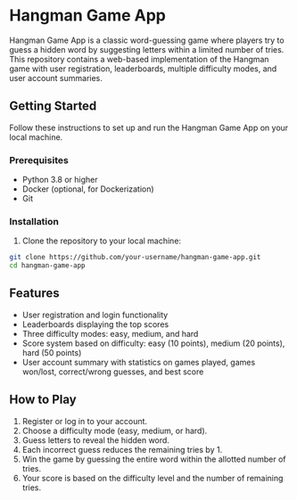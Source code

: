 # Hangman Game App

Hangman Game App is a classic word-guessing game where players try to guess a hidden word by suggesting letters within a limited number of tries. This repository contains a web-based implementation of the Hangman game with user registration, leaderboards, multiple difficulty modes, and user account summaries.

## Getting Started

Follow these instructions to set up and run the Hangman Game App on your local machine.

### Prerequisites

- Python 3.8 or higher
- Docker (optional, for Dockerization)
- Git

### Installation

1. Clone the repository to your local machine:

```bash
git clone https://github.com/your-username/hangman-game-app.git
cd hangman-game-app
```

## Features

- User registration and login functionality
- Leaderboards displaying the top scores
- Three difficulty modes: easy, medium, and hard
- Score system based on difficulty: easy (10 points), medium (20 points), hard (50 points)
- User account summary with statistics on games played, games won/lost, correct/wrong guesses, and best score


## How to Play

1. Register or log in to your account.
2. Choose a difficulty mode (easy, medium, or hard).
3. Guess letters to reveal the hidden word.
4. Each incorrect guess reduces the remaining tries by 1.
5. Win the game by guessing the entire word within the allotted number of tries.
6. Your score is based on the difficulty level and the number of remaining tries.